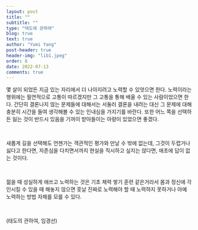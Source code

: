 ```yaml
---
layout: post
title: ""
subtitle: ""
type: "태도에 관하여"
blog: true
text: true
author: "Yumi Yang"
post-header: true
header-img: "lib1.jpeg"
order: 8
date: 2022-07-13
comments: true
---
```


몇 살이 되었든 지금 있는 자리에서 더 나아지려고 노력할 수 있엇으면 한다. 노력이라는 행위에는 필연적으로 고통이 따르겠지만 그 고통을 통해 배울 수 있는 사람이었으면 한다. 간단히 결론나지 않는 문제들에 대해서는 서둘러 결론을 내려는 대신 그 문제에 대해 충분히 시간을 들여 생각해볼 수 있는 인내심을 가지기를 바란다. 또한 어느 쪽을 선택하든 잃는 것이 반드시 있음을 기꺼이 받아들이는 아량이 있었으면 좋겠다.

<br/>

새롭게 길을 선택해도 언젠가는 객관적인 평가와 만날 수 밖에 없는데, 그것이 두렵거나 싫다고 한다면, 자존심을 다치면서까지 현실을 직시하고 싶지는 않다면, 애초에 답이 없는 것이다.

<br/>

젊을 때 성실하게 애쓰고 노력하는 것은 기초 체력 쌓기 훈련 같은거라서 몸과 정신에 각인시킬 수 있을 때 해놓지 않으면 훗날 진짜로 노력해야 할 때 노력하지 못하거나 아예 노력하는 방법 자체를 모를 수 있다.

<br/>

(태도의 관하여, 임경선)

<br/>
